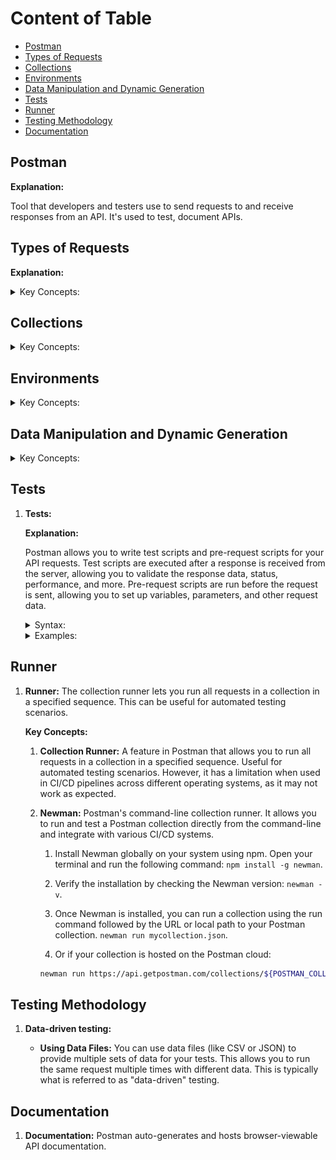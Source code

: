 <!-- markdownlint-disable MD033 -->
# Content of Table

- [Postman](#postman)
- [Types of Requests](#types-of-requests)
- [Collections](#collections)
- [Environments](#environments)
- [Data Manipulation and Dynamic Generation](#data-manipulation-and-dynamic-generation)
- [Tests](#tests)
- [Runner](#runner)
- [Testing Methodology](#testing-methodology)
- [Documentation](#documentation)

## Postman

**Explanation:**

Tool that developers and testers use to send requests to and receive responses from an API. It's used to test, document APIs.

## Types of Requests

**Explanation:**

<details>
    <summary>Key Concepts:</summary>

1. **HTTP Requests:** Postman can send various types of HTTP requests like `GET`, `POST`, `DELETE`, `PUT`, `PATCH`, `HEAD`, `OPTIONS`. Each request can have multiple `parameters`, `headers`, `body` content.

    <details>
       <summary>Syntax:</summary>

    - *Example of URL:*

    ```text
    {protocol}://{domain/IP}:{port}/{resource}/{subresource}/{path_variable}?{query_key}={value}&{another_key}={value}
    ```

    - *Example of Request:*

    ```text
    POST /users HTTP/1.1
    Host: jsonplaceholder.typicode.com
    Content-Type: application/json

    {
    "name": "Vardenis",
    "username": "Pavardenis",
    "email": "Vardenis.Pavardenis@example.com"
    }
    ```

    - *Example of Response:*

    ```json
    {
        "id": 11,
        "name": "Vardenis",
        "username": "Pavardenis",
        "email": "Vardenis.Pavardenis@example.com"
    }
    ```

    </details>

    <details>
       <summary>Examples:</summary>

    **HTTP requests vs DB requests:**

    ![alt text](./images/methods.png)

    **Example of request responses creation:**

    1. Create New Request (`GET`, `POST`, `PUT`, `PATCH`, `DELETE`)
    2. Set Up the Request:
        - Type: `GET`
        - URL: `https://jsonplaceholder.typicode.com/users/1`
    3. Send the Request:
        - Click "Send".
    4. Save the Response Example:
        - Click "Save Response".
        - Nameing can be "Get User Response" or 200 OK or other status code.

    **Path Variables:**

    ![alt text](./images/pathVariable.png)

    **Query Params:**

    ![alt text](./images/queryParams.png)

    **Body:**

    ![alt text](./images/body.png)

    **Header:**

    ![alt text](./images/header.png)

    </details>

2. **WebSocket Requests:** Establish a persistent, **full-duplex - No polling is required server and client can send information with minimum overhead(delay)** communication channel between the client and server. Useful for real-time applications like chat, live updates, and gaming.

3. **Socket.IO Requests:** A library that enables real-time, bidirectional, and event-based communication between web clients and servers. It abstracts WebSocket and provides additional features like automatic reconnection and broadcasting.

4. **GraphQL Requests:** A query language for APIs that allows clients to request exactly the data they need.

</details>

## Collections

<details>
    <summary>Key Concepts:</summary>

1. **Collections:** A collection allows you to group individual requests together. These collections can be run together as a series of requests, in a specified sequence.
    - **Folders:** Folders within a collection allow you to organize your requests.

</details>

## Environments

<details>
    <summary>Key Concepts:</summary>

1. **Environments:** Environments in Postman are key-value pairs of variables. These variables can be used in request URLs, headers, body data, and test scripts. Environments can be `Global`, `Local`, or specific to a `Collection`.

2. **Types of Environments:**
    - **Global Environment:** Variables that are accessible across all collections and requests.
    - **Local Environment:** Variables that are specific to a single request or collection.
    - **Collection-Specific Environment:** Variables that are specific to a particular collection.

</details>

## Data Manipulation and Dynamic Generation

<details>
    <summary>Key Concepts:</summary>

1. **Generating Data Dynamically:**

    **Explanation:**

    You can also use pre-request scripts to generate built-in dynamic variables to generate random data for your requests.

    <details>
        <summary>Syntax:</summary>

    ```json
    {
        "random": "{{$randomSomething}}"
    }
    ```

    </details>

    <details>
        <summary>Examples:</summary>

    ```json
    {
      "id": "{{$randomInt}}",
      "name": "{{$randomFullName}}",
      "email": "{{$randomEmail}}",
      "address": "{{$randomStreetAddress}}",
      "city": "{{$randomCity}}",
      "country": "{{$randomCountry}}"
    }
    ```

    </details>

2. **set(), get(), unset() methods:**

    **Explanation:**

    These are specific methods provided by Postman that allow you to manipulate scope variables. They are often used within pre-request scripts and tests, and can be used in conjunction with dynamically generated data.

    <details>
        <summary>Syntax:</summary>

    ```js
    // Set a variable in the Environment, Global, Collection scopes in Pre-request Script and sometimes in Post-response 
    pm.[SCOPE].set("variable_key", variable_value);

    // Get the variable from the Environment, Global, Collection scopes in Test Script (Post-response)
    let value = pm.[SCOPE].get("variable_key");

    // Delete variable from Environment, Global, Collection scopes in Test Script (Post-response)
    pm.[SCOPE].unset("variable_key");
    ```

    </details>

<details>
    <summary>Examples:</summary>

```js

// Parse the response body
let response = pm.response.json();

// Extract the id from the response
let id = response.id;

// Set a variable in the environment scope
pm.environment.set("userId", id);

// Get the variable from the environment scope
let userId = pm.environment.get("userId");

// Unset the variable from the environment scope 
pm.environment.unset("userId");
```

</details>

</details>

## Tests

1. **Tests:**

    **Explanation:**

    Postman allows you to write test scripts and pre-request scripts for your API requests. Test scripts are executed after a response is received from the server, allowing you to validate the response data, status, performance, and more. Pre-request scripts are run before the request is sent, allowing you to set up variables, parameters, and other request data.

    <details>
        <summary>Syntax:</summary>

    ```js
    pm.test("Description of The Test", function () {
        // function body
        // What kind of functionallity will do this function
    })
    ```

    </details>

    <details>
    <summary>Examples:</summary>

    <details>
    <summary>Pre-request Script:</summary>

    1. **Generate Random User**

        This script generate random data.

        ```js
        let username = 'User' + Math.random().toString(36).substring(2, 15);
        pm.environment.set("username", username);

        let email = username + '@example.com';
        pm.environment.set("email", email);
        
        let phoneNumber = '555' + Math.floor(Math.random() * 1000000).toString().padStart(6, '0');
        pm.environment.set("phoneNumber", phoneNumber);

        let start = new Date(1970, 0, 1);
        let end = new Date(2000, 0, 1);
        let dateOfBirth = new Date(start.getTime() + Math.random() * (end.getTime() - start.getTime()));
        pm.environment.set("dateOfBirth", dateOfBirth.toISOString().split('T')[0]); // format as YYYY-MM-DD

        let cities = ['Alytus', 'Klaipėda', 'Trakai', 'Mažeikiai', 'Prienai'];
        let city = cities[Math.floor(Math.random() * cities.length)];
        pm.environment.set("city", city);

        // Set a default password
        pm.environment.set("password", "P@ssw0rd");
        ```

    2. **Return Data from API:**

        Get from API from the forst object the title

        ```js
        pm.sendRequest('https://fakestoreapi.com/products', function (err, res) {
            if (err) {
                console.log(err);
            } else {
                let firstProductTitle = res.json()[0].title;
                pm.globals.set("firstProductTitle", firstProductTitle);
            }
        });
        ```

    3. **Setting up an Authorization Token:**

        This script retrieves an `authToken` from the environment variables, prepends 'Bearer ' to it, and then sets it as a new environment variable `bearerToken`.

        ```js
        token = 'Bearer ' + pm.environment.get('authToken');
        pm.environment.set('bearerToken', token);
        ```

    </details>

    <details>
    <summary>Post-response:</summary>

    1. **Chainable methods**

        These are used to make your tests more readable and expressive. They don't affect the assertion itself but help to chain together different parts of an assertion.

        ```js
        // It's used for readability and chaining.
        expect(foo).to.be;

        // Before a property check.
        expect(foo).to.have;

        // It's used to negate the following assertion.
        expect(foo).to.not.be;

        // Before a type check.
        expect(foo).to.be.an;

        // Before a type check.
        expect(foo).to.be.a;

        // It's used to negate the following type check.
        expect(foo).to.not.be.a;
        ```

    2. **Assertion methods**

        These are used to assert certain conditions in your tests. If the condition is true, the test passes. If it's false, the test fails.

        ```js
        // Asserts that the target is equal to value.
        expect(foo).to.equal('bar');

        // Asserts that the target is deeply equal to value.
        expect(foo).to.eql({ bar: 'baz' });

        // Asserts that the target is neither null nor undefined.
        expect(foo).to.exist;

        // Asserts that the target is strictly (===) equal to true.
        expect(foo).to.be.true;

        // Asserts that the target is strictly (===) equal to false.
        expect(foo).to.be.false;

        // Asserts that the target is greater than value.
        expect(foo).to.be.above(10);

        // Asserts that the target is less than value.
        expect(foo).to.be.below(20);

        // Asserts that the target has a property 'bar'
        expect(foo).to.have.property('bar');

        // Asserts that the target's length is 3
        expect(foo).to.have.lengthOf(3);

        // Asserts that the target is not equal to value
        expect(foo).to.not.equal('bar');

        // Asserts that the target is not deeply equal to value
        expect(foo).to.not.eql({ bar: 'baz' });
        ```

    </details>

    </details>

## Runner

1. **Runner:** The collection runner lets you run all requests in a collection in a specified sequence. This can be useful for automated testing scenarios.

    **Key Concepts:**

    1. **Collection Runner:** A feature in Postman that allows you to run all requests in a collection in a specified sequence. Useful for automated testing scenarios. However, it has a limitation when used in CI/CD pipelines across different operating systems, as it may not work as expected.

    2. **Newman:** Postman's command-line collection runner. It allows you to run and test a Postman collection directly from the command-line and integrate with various CI/CD systems.

        1. Install Newman globally on your system using npm. Open your terminal and run the following command: `npm install -g newman`.

        2. Verify the installation by checking the Newman version: `newman -v`.

        3. Once Newman is installed, you can run a collection using the run command followed by the URL or local path to your Postman collection. `newman run mycollection.json`.

        4. Or if your collection is hosted on the Postman cloud:

        ```bash
        newman run https://api.getpostman.com/collections/${POSTMAN_COLLECTION_UID}?apikey=${POSTMAN_API_KEY} -e https://api.getpostman.com/environments/${POSTMAN_ENVIRONMENT_UID}?apikey=${POSTMAN_API_KEY}
        ```

## Testing Methodology

1. **Data-driven testing:**

    - **Using Data Files:** You can use data files (like CSV or JSON) to provide multiple sets of data for your tests. This allows you to run the same request multiple times with different data. This is typically what is referred to as "data-driven" testing.

## Documentation

1. **Documentation:** Postman auto-generates and hosts browser-viewable API documentation.
